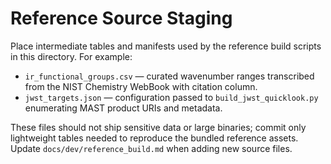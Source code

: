 # Reference Source Staging

Place intermediate tables and manifests used by the reference build scripts in this directory. For example:

- `ir_functional_groups.csv` — curated wavenumber ranges transcribed from the NIST Chemistry WebBook with citation column.
- `jwst_targets.json` — configuration passed to `build_jwst_quicklook.py` enumerating MAST product URIs and metadata.

These files should not ship sensitive data or large binaries; commit only lightweight tables needed to reproduce the bundled
reference assets. Update `docs/dev/reference_build.md` when adding new source files.
